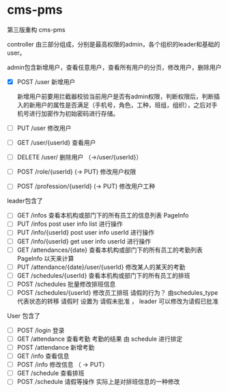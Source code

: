 # cms-pms

第三版重构 cms-pms

controller 由三部分组成，分别是最高权限的admin，各个组织的leader和基础的user。

admin包含新增用户，查看任意用户，查看所有用户的分页，修改用户，删除用户

- [X] POST /user 新增用户
  
    新增用户前要用拦截器校验当前用户是否有admin权限，判断权限后，判断插入的新用户的属性是否满足（手机号，角色，工种，班组，组织），之后对手机号进行加密作为初始密码进行存储。
  
- [ ] PUT /user 修改用户
- [ ] GET /user/{userId} 查看用户
- [ ] DELETE /user/ 删除用户 （->/user/{userId}）
- [ ] POST /role/{userId} (-> PUT) 修改用户权限
- [ ] POST /profession/{userId} (-> PUT) 修改用户工种

leader包含了

- [ ] GET /infos 查看本机构或部门下的所有员工的信息列表 PageInfo
- [ ] PUT /infos post user info list 进行操作
- [ ] PUT /info/{userId} post user info userId 进行操作
- [ ] GET /info/{userId} get user info userId 进行操作
- [ ] GET /attendances/{date} 查看本机构或部门下的所有员工的考勤列表 PageInfo 以天来计算
- [ ] PUT /attendance/{date}/user/{userId} 修改某人的某天的考勤
- [ ] GET /schedules/{userId} 查看本机构或部门下的所有员工的排班
- [ ] POST /schedules 批量修改排班信息
- [ ] POST /schedules/{userId} 修改员工排班 请假的行为？ 由schedules_type 代表状态的转移 请假时 设置为 请假未批准 ， leader 可以修改为请假已批准

User 包含了

- [ ] POST /login 登录
- [ ] GET /attendance 查看考勤 考勤的结果 由 schedule 进行排定
- [ ] POST /attendance 新增考勤
- [ ] GET /info 查看信息
- [ ] POST /info 修改信息 （ -> PUT）
- [ ] GET /schedule 查看排班
- [ ] POST /schedule 请假等操作 实际上是对排班信息的一种修改
